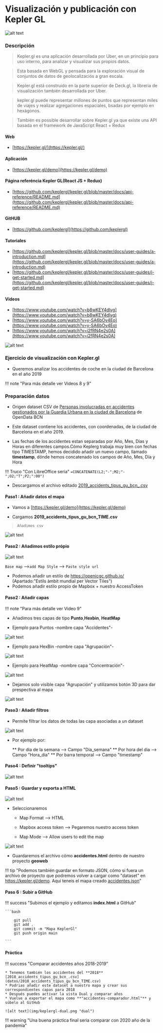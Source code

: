 
# Visualización y publicación con Kepler GL

![alt text](img/kepler-logo.png "Kepler GL")

### Descripción 

>Kepler.gl es una aplicación desarrollada por Uber, en un principio para uso interno, para analizar y visualizar sus propios datos.

>Esta basada en WebGL y pensada para  la exploración visual de conjuntos de datos de geolocalizaciós a gran escala. 

>Kepler.gl está construido en la parte superior de Deck.gl, la libreria de visualización también desarrollada por Uber.

>kepler.gl puede representar millones de puntos que representan miles de viajes y realizar agregaciones espaciales, bsadas por ejemplo en hexágonos.

>También es possible desarrollar sobre Kepler.gl ya que existe una API basada en el framework de JavaScript React + Redux


#### Web
* [https://kepler.gl/](https://kepler.gl/)

#### Aplicación
* [https://kepler.gl/demo](https://kepler.gl/demo)


#### **Página referéncia Kepler GL**(React JS + Redux)
* [https://github.com/keplergl/kepler.gl/blob/master/docs/api-reference/README.md](https://github.com/keplergl/kepler.gl/blob/master/docs/api-reference/README.md)

#### GitHUB
* [https://github.com/keplergl](https://github.com/keplergl)

#### Tutoriales
* [https://github.com/keplergl/kepler.gl/blob/master/docs/user-guides/a-introduction.md](https://github.com/keplergl/kepler.gl/blob/master/docs/user-guides/a-introduction.md)
* [https://github.com/keplergl/kepler.gl/blob/master/docs/user-guides/j-get-started.md](https://github.com/keplergl/kepler.gl/blob/master/docs/user-guides/j-get-started.md)


#### Videos
* [https://www.youtube.com/watch?v=b8wKEY4dlvg](https://www.youtube.com/watch?v=b8wKEY4dlvg)
* [https://www.youtube.com/watch?v=y-SA6bOv4Eo](https://www.youtube.com/watch?v=y-SA6bOv4Eo)
* [https://www.youtube.com/watch?v=i2fRN4e2s0A](https://www.youtube.com/watch?v=i2fRN4e2s0A)





![alt text](img/kepler.png "Kepler GL")


### Ejercicio de visualización con Kepler.gl

* Queremos analizar los accidentes de coche en la ciudad de Barcelona en el año 2019

!!! note "Para más detalle ver Videos 8 y 9"

### Preparación datos

* Origen dataset CSV de [Personas involucradas en accidentes gestionados por la Guardia Urbana en la ciudad de Barcelona](https://opendata-ajuntament.barcelona.cat/data/es/dataset/accidents-tipus-gu-bcn) de OpenData BCN

* Este dataset contiene los accidentes, con coordenadas, de la ciudad de  Barcelona en el año 2019. 

* Las fechas de los accidentes estan separadas por Año,  Mes, Dias y Horas en diferentes campos.Cómo Keplerg trabaja muy bien con fechas tipo TIMESTAMP, hemos decidido añadir un nuevo campo, llamado **timestamp**, dónde hemos concatenado los campos de Año, Mes, Día y Hora

!!! Truco "Con LibreOffice seria"
    ```
    =CONCATENATE(L2;"-";M2;"-";O2;"T";P2;":00")
    ```

* Descargamos el archivo editado [2019_accidents_tipus_gu_bcn_.csv](datos/2019_accidents_tipus_gu_bcn_TIME.csv)



#### Paso1 : Añadir datos el mapa

* Vamos a [https://kepler.gl/demo](https://kepler.gl/demo) 

* Cargamos **2019_accidents_tipus_gu_bcn_TIME.csv**

>  `Añadimos csv`

![alt text](img/step1-kepler.png "add dataset")

#### Paso2 : Añadimos estilo própio


![alt text](img/kepler01.png "Kepler GL")

`Base map` -->`add Map Style` --> `Paste style url` 

* Podemos añadir un estilo de https://openicgc.github.io/ (Apartado:"Estils àmbit mundial per Vector Tiles")
* Podemos añadir estilo propio de Mapbox + nuestro AccessToken

   

#### Paso2 : Añadir capas

!!! note "Para más detalle ver Video 9"

* Añadimos tres capas de tipo **Punto**,**Hexbin**, **HeatMap**

* Ejemplo para Puntos -nombre capa "Accidentes"-

![alt text](img/keplergl-puntos.png "puntos")


* Ejemplo para HexBin -nombre capa "Agrupación"-

![alt text](img/keplergl-hexbin.png "hexbin")

* Ejemplo para HeatMap -nombre capa "Concentración"-

![alt text](img/keplergl-heatmap.png "heatmap")


* Dejamos solo visible capa "Agrupación" y utilizamos botón 3D para dar prespectiva al mapa 

![alt text](img/step2-kepler.png "agrupacion")



#### Paso3 : Añadir filtros

* Permite filtrar los datos de todas las capa asociadas a un dataset

![alt text](img/kepler3.png "filtros")

* Por ejemplo por:

    ** Por dia de la semana --> Campo "Dia_semana"
    ** Por hora del dia  --> Campo "Hora_dia"
    ** Por barra temporal  --> Campo "timestamp"


#### Paso4 : Definir "tooltips"

![alt text](img/kepler4.png "add dataset")

#### Paso5 : Guardar y exporta a HTML


![alt text](img/kepler6.png "add dataset")


* Seleccionaremos 

    * Map Format --> HTML

    * Mapbox access token --> Pegaremos nuestro access token

    * Map Mode --> Allow users to edit the map


![alt text](img/kepler7.png "add dataset")

* Guardaremos el archivo cómo **accidentes.html** dentro de nuestro proyecto **geoweb**


!!! tip "Podemos también guardar en formato JSON, cómo si fuera un archivo de proyecto que podremos volver a cargar como "dataset" en https://kepler.gl/demo. Aquí teneis el mapa creado [accidentes.json](datos/accidentes.json)"

#### Paso 6 : Subir a GitHub

!!! success "Subimos el ejemplo y editamos **index.html** a GitHub"
	
	```bash

		git pull
        git add .
        git commit -m "Mapa KeplerGl"
        git push origin main

	```    


#### Práctica 

!!! success "Comparar accidentes años 2018-2019"

    * Tenemos también los accidentes del **2018** [2018_accidents_tipus_gu_bcn_.csv](datos/2018_accidents_tipus_gu_bcn_TIME.csv)
    * Podrias añadir este dataset a nuestro mapa y crear sus correspondientes capas para 2018
    * Después puedes activar la vista Dual y comparar años
    * Vuelve a exportar el mapa como **"accidentes-comparador.html"** y súbelo al GitHub

    ![alt text](img/keplergl-dual.png "dual")



!!! warning "Una buena práctica final seria comparar con 2020 año de la pandemia"    

   

